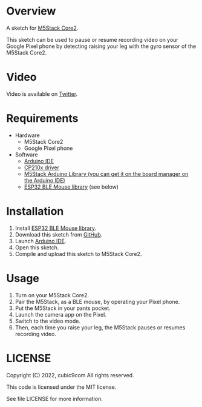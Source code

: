 # Overview

A sketch for [M5Stack Core2](https://docs.m5stack.com/#/en/core/core2).

This sketch can be used to pause or resume recording video on your Google Pixel phone by detecting raising your leg with the gyro sensor of the M5Stack Core2.

# Video

Video is available on [Twitter](https://twitter.com/cubic9com/status/1537970509526466560).

# Requirements

- Hardware
  - M5Stack Core2
  - Google Pixel phone
- Software
  - [Arduino IDE](https://www.arduino.cc/en/software)
  - [CP210x driver](https://docs.m5stack.com/en/quick_start/m5core/arduino)
  - [M5Stack Arduino Library (you can get it on the board manager on the Arduino IDE)](https://docs.m5stack.com/en/quick_start/m5core/arduino)
  - [ESP32 BLE Mouse library](https://github.com/T-vK/ESP32-BLE-Mouse) (see below)

# Installation

1. Install [ESP32 BLE Mouse library](https://github.com/T-vK/ESP32-BLE-Mouse).
1. Download this sketch from [GitHub](https://github.com/cubic9com/m5core2_pause_or_resume_rec_vid_on_pixel_by_gyro/).
1. Launch [Arduino IDE](https://www.arduino.cc/).
1. Open this sketch.
1. Compile and upload this sketch to M5Stack Core2.

# Usage

1. Turn on your M5Stack Core2.
1. Pair the M5Stack, as a BLE mouse, by operating your Pixel phone.
1. Put the M5Stack in your pants pocket.
1. Launch the camera app on the Pixel.
1. Switch to the video mode.
1. Then, each time you raise your leg, the M5Stack pauses or resumes recording video.

# LICENSE

Copyright (C) 2022, cubic9com All rights reserved.

This code is licensed under the MIT license.

See file LICENSE for more information.
